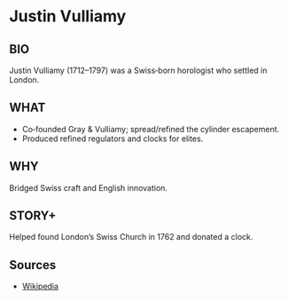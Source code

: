 ---
---
# Justin Vulliamy

## BIO
Justin Vulliamy (1712–1797) was a Swiss‑born horologist who settled in London.

## WHAT
- Co‑founded Gray & Vulliamy; spread/refined the cylinder escapement.
- Produced refined regulators and clocks for elites.

## WHY
Bridged Swiss craft and English innovation.

## STORY+
Helped found London’s Swiss Church in 1762 and donated a clock.

## Sources
- [Wikipedia](https://en.wikipedia.org/wiki/Vulliamy_(clockmakers))
